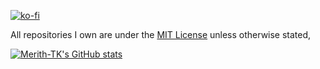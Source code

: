 [![ko-fi](https://ko-fi.com/img/githubbutton_sm.svg)](https://ko-fi.com/O4O11C55L0)

All repositories I own are under the [MIT License](https://mit-license.org/) unless otherwise stated, 

[![Merith-TK's GitHub stats](https://github-readme-stats.vercel.app/api?username=merith-tk)](https://github.com/anuraghazra/github-readme-stats)
